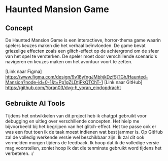 # Haunted Mansion Game

## Concept

De Haunted Mansion Game is een interactieve, horror-thema game waarin spelers keuzes maken die het verhaal beïnvloeden. De game bevat griezelige effecten zoals een glitch-effect op de achtergrond om de sfeer van het spel te versterken. De speler moet door verschillende scenario's navigeren en keuzes maken om het avontuur voort te zetten.

[Link naar Figma] https://www.figma.com/design/9v18yfngJMbhjkDzfSjTGh/Haunted-Mansion?node-id=0-1&t=Pp1gZLDtjPkQTChT-1
[Link naar GitHub] https://github.com/Yoran03/dvg-h_yoran_eindopdracht

## Gebruikte AI Tools

Tijdens het ontwikkelen van dit project heb ik chatgpt gebruikt voor debugging en uitleg over verschillende concepten. Het hielp me bijvoorbeeld bij het begrijpen van het glitch-effect. Het toe passe ook er was een fout toen ik de taak moest indienen wat best jammer is. Op GitHub zal de volledig werkende versie wel beschikbaar zijn. Ik zal dit ook vermelden morgen tijdens de feedback. Ik hoop dat ik de volledige versie mag voorstellen, zoniet hoop ik dat die tenminste gebruikt word tijdens het verbeteren. :/


